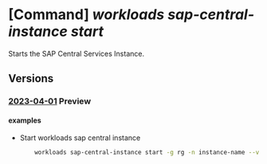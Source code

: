 # [Command] _workloads sap-central-instance start_

Starts the SAP Central Services Instance.

## Versions

### [2023-04-01](/Resources/mgmt-plane/L3N1YnNjcmlwdGlvbnMve30vcmVzb3VyY2Vncm91cHMve30vcHJvdmlkZXJzL21pY3Jvc29mdC53b3JrbG9hZHMvc2FwdmlydHVhbGluc3RhbmNlcy97fS9jZW50cmFsaW5zdGFuY2VzL3t9L3N0YXJ0/2023-04-01.xml) **Preview**

<!-- mgmt-plane /subscriptions/{}/resourcegroups/{}/providers/microsoft.workloads/sapvirtualinstances/{}/centralinstances/{}/start 2023-04-01 -->

#### examples

- Start workloads sap central instance
    ```bash
        workloads sap-central-instance start -g rg -n instance-name --vis-name name
    ```
